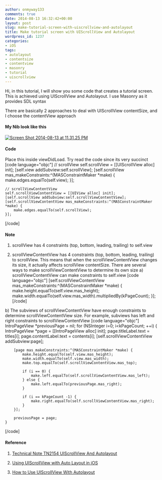 ```yaml
---
author: onmyway133
comments: true
date: 2014-08-13 16:32:42+00:00
layout: post
slug: make-tutorial-screen-with-uiscrollview-and-autolayout
title: Make tutorial screen with UIScrollView and Autolayout
wordpress_id: 1237
categories:
- iOS
tags:
- autolayout
- contentsize
- contentview
- masonry
- tutorial
- uiscrollview
---
```


Hi, in this tutorial, I will show you some code that creates a tutorial screen. This is achieved using UIScrollView and Autolayout. I use Masonry as it provides SDL syntax

There are basically 2 approaches to deal with UIScrollView contentSize, and I choose the contentView approach

<!-- more -->



#### My Nib look like this



[![Screen Shot 2014-08-13 at 11.31.25 PM](http://www.fantageek.com/wp-content/uploads/2014/08/Screen-Shot-2014-08-13-at-11.31.25-PM-300x138.png)](http://www.fantageek.com/wp-content/uploads/2014/08/Screen-Shot-2014-08-13-at-11.31.25-PM.png)



#### Code



Place this inside viewDidLoad. Try read the code since its very succinct
[code language="objc"]
    // scrollView
    self.scrollView = [[UIScrollView alloc] init];
    [self.view addSubview:self.scrollView];
    [self.scrollView mas_makeConstraints:^(MASConstraintMaker *make) {
        make.edges.equalTo(self.view);
    }];

    // scrollViewContentView
    self.scrollViewContentView = [[UIView alloc] init];
    [self.scrollView addSubview:self.scrollViewContentView];
    [self.scrollViewContentView mas_makeConstraints:^(MASConstraintMaker *make) {
        make.edges.equalTo(self.scrollView);
    }];
[/code]



#### Note







  1. scrollView has 4 constraints (top, bottom, leading, trailing) to self.view


  2. scrollViewContentView has 4 constraints (top, bottom, leading, trailing) to scrollView. This means that when the scrollViewContentView changes its size, it actually affects scrollView contentSize. There are several ways to make scrollViewContentView to determine its own size
a) scrollViewContentView can make constraints to self.view
[code language="objc"]
[self.scrollViewContentView mas_makeConstraints:^(MASConstraintMaker *make) {
        make.height.equalTo(self.view.mas_height);
        make.width.equalTo(self.view.mas_width).multipliedBy(kPageCount);
}];
[/code]



b) The subviews of scrollViewContentView have enough constraints to determine scrollViewContentView size. For example, subviews has left and right constraints to scrollViewContentView
[code language="objc"]
IntroPageView *previousPage = nil;
    for (NSInteger i=0; i<kPageCount; ++i) {
        IntroPageView *page = [[IntroPageView alloc] init];
        page.titleLabel.text = titles[i];
        page.contentLabel.text = contents[i];
        [self.scrollViewContentView addSubview:page];

        [page mas_makeConstraints:^(MASConstraintMaker *make) {
            make.height.equalTo(self.view.mas_height);
            make.width.equalTo(self.view.mas_width);
            make.top.equalTo(self.scrollViewContentView.mas_top);

            if (i == 0) {
                make.left.equalTo(self.scrollViewContentView.mas_left);
            } else {
                make.left.equalTo(previousPage.mas_right);
            }

            if (i == kPageCount -1) {
                make.right.equalTo(self.scrollViewContentView.mas_right);
            }
        }];

        previousPage = page;
    }
[/code]



#### Reference







  1. [Technical Note TN2154 UIScrollView And Autolayout](https://developer.apple.com/library/ios/technotes/tn2154/_index.html)


  2. [Using UIScrollView with Auto Layout in iOS](http://spin.atomicobject.com/2014/03/05/uiscrollview-autolayout-ios/)


  3. [How to Use UIScrollView With Autolayout](http://samwize.com/2014/03/14/how-to-use-uiscrollview-with-autolayout/)


